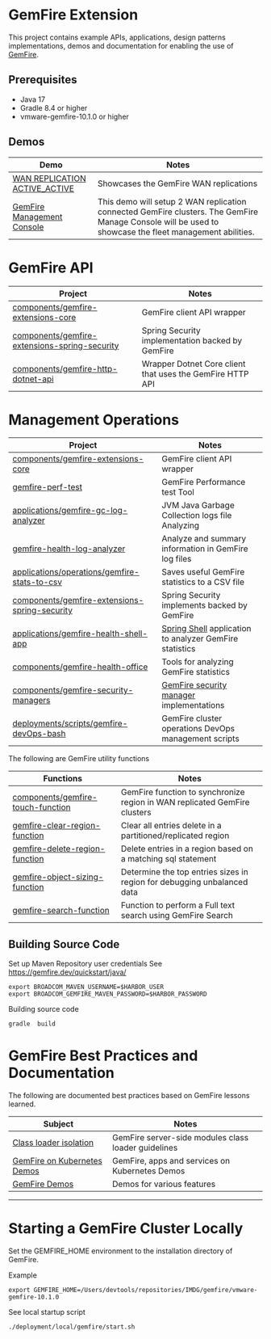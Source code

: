 # GemFire Extension 


This project contains example APIs, applications, design patterns implementations, demos and documentation for enabling the use of [GemFire](https://tanzu.vmware.com/gemfire).


## Prerequisites


- Java 17
- Gradle  8.4 or higher
- vmware-gemfire-10.1.0 or higher


## Demos


| Demo                                                                              | Notes                                                                                                                                                  |
|-----------------------------------------------------------------------------------|--------------------------------------------------------------------------------------------------------------------------------------------------------|
| [WAN REPLICATION ACTIVE_ACTIVE](docs/demo/local/WAN_REPLICATION_ACTIVE_ACTIVE.md) | Showcases the GemFire WAN replications                                                                                                                 |
| [GemFire Management Console](docs/demo/local/monitoring)                          | This demo will setup 2 WAN replication connected GemFire clusters. The GemFire Manage Console will be used to showcase the fleet management abilities. |


# GemFire API



| Project                                                                                                                                               | Notes                                                                                                                                                      |
|-------------------------------------------------------------------------------------------------------------------------------------------------------|------------------------------------------------------------------------------------------------------------------------------------------------------------|
| [components/gemfire-extensions-core](https://github.com/ggreen/gemfire-extensions/tree/main/components/gemfire-extensions-core)                       | GemFire client API wrapper                                                                                                                                 |
| [components/gemfire-extensions-spring-security](https://github.com/ggreen/gemfire-extensions/tree/main/components/gemfire-extensions-spring-security) | Spring Security implementation backed by GemFire                                                                                                           | 
| [components/gemfire-http-dotnet-api](https://github.com/ggreen/gemfire-extensions/tree/main/components/gemfire-http-dotnet-api)                       | Wrapper Dotnet Core client that uses the GemFire HTTP API                                                                                                  |





# Management Operations 


| Project                                                                                                                                               | Notes                                                                                                                                                      |
|-------------------------------------------------------------------------------------------------------------------------------------------------------|------------------------------------------------------------------------------------------------------------------------------------------------------------|
| [components/gemfire-extensions-core](https://github.com/ggreen/gemfire-extensions/tree/main/components/gemfire-extensions-core)                       | GemFire client API wrapper                                                                                                                                 |
| [gemfire-perf-test](applications/gemfire-perf-test)                                                                                                   | GemFire Performance test Tool                                                                                                                              |
| [applications/gemfire-gc-log-analyzer](applications/gemfire-gc-log-analyzer)                                                                          | JVM Java Garbage Collection logs file Analyzing                                                                                                            |                                                                                                                                                           | GemFire Health Check Tool                                                                                                                                  |
| [gemfire-health-log-analyzer](applications/gemfire-health-log-analyzer)                                                                               | Analyze and summary information in GemFire log files                                                                                                       |                                                                                                                                                           | GemFire Health Check Tool                                                                                                                                  |
 | [applications/operations/gemfire-stats-to-csv](applications/operations/gemfire-stats-to-csv)                                                          | Saves useful GemFire statistics to a CSV file                                                                                                              | 
| [components/gemfire-extensions-spring-security](https://github.com/ggreen/gemfire-extensions/tree/main/components/gemfire-extensions-spring-security) | Spring Security implements backed by GemFire                                                                                                               | 
| [applications/gemfire-health-shell-app](https://github.com/ggreen/gemfire-extensions/tree/main/applications/gemfire-health-shell-app)                 | [Spring Shell](https://spring.io/projects/spring-shell) application to analyzer GemFire statistics                                                         |
| [components/gemfire-health-office](https://github.com/ggreen/gemfire-extensions/tree/main/components/gemfire-health-office)                           | Tools for analyzing GemFire statistics                                                                                                                     |
| [components/gemfire-security-managers](https://github.com/ggreen/gemfire-extensions/tree/main/components/gemfire-security-managers)                   | [GemFire security manager](https://tanzu.vmware.com/developer/data/gemfire/blog/security-manager-basics-authentication-and-authorization/) implementations |
| [deployments/scripts/gemfire-devOps-bash](deployment/scripts/gemfire-devOps-bash)                                                                     | GemFire cluster operations DevOps management scripts                                                                                                       |


The following are GemFire utility functions

| Functions                                                                             | Notes                                                                     |
|---------------------------------------------------------------------------------------|---------------------------------------------------------------------------|
| [components/gemfire-touch-function](components/gemfire-touch-function)                | GemFire function to synchronize region in WAN replicated GemFire clusters |
| [gemfire-clear-region-function](components/functions/gemfire-clear-region-function)   | Clear all entries delete in a partitioned/replicated region               |
| [gemfire-delete-region-function](components/functions/gemfire-delete-region-function) | Delete entries in a region based on a matching sql statement              |
| [gemfire-object-sizing-function](components/functions/gemfire-object-sizing-function) | Determine the top entries sizes in region for debugging unbalanced data   |
| [gemfire-search-function](components/functions/gemfire-search-function)               | Function to perform a Full text search using GemFire Search               |


## Building Source Code

Set up Maven Repository user credentials
See https://gemfire.dev/quickstart/java/

```shell
export BROADCOM_MAVEN_USERNAME=$HARBOR_USER
export BROADCOM_GEMFIRE_MAVEN_PASSWORD=$HARBOR_PASSWORD
```

Building source code

```shell
gradle  build
```

# GemFire Best Practices and Documentation

The following are documented best practices based on GemFire lessons learned.

| Subject                                                                | Notes                                               |
|------------------------------------------------------------------------|-----------------------------------------------------|
| [Class loader isolation](docs/best-practices/ClassLoader-Isolation.md) | GemFire server-side modules class loader guidelines |  
| [GemFire on Kubernetes Demos](docs/demo/k8)                            | GemFire, apps and services on Kubernetes Demos      |
| [GemFire Demos](docs/demo/local)                                       | Demos for various features                          |

--------------------------------------
# Starting a GemFire Cluster Locally
Set the GEMFIRE_HOME environment to the installation directory of GemFire.

Example
```shell
export GEMFIRE_HOME=/Users/devtools/repositories/IMDG/gemfire/vmware-gemfire-10.1.0
```

See local startup script 

```shell
./deployment/local/gemfire/start.sh
```
